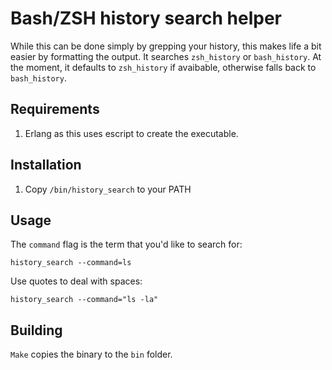 # Bash/ZSH history search helper
While this can be done simply by grepping your history, this makes life a bit easier by formatting the output.  It searches `zsh_history` or `bash_history`.  At the moment, it defaults to `zsh_history` if avaibable, otherwise falls back to `bash_history`.

## Requirements
1. Erlang as this uses escript to create the executable.
## Installation

 1. Copy `/bin/history_search` to your PATH

## Usage
The `command` flag is the term that you'd like to search for:

    history_search --command=ls

Use quotes to deal with spaces:

    history_search --command="ls -la"

## Building
`Make` copies the binary to the `bin` folder.    





    

